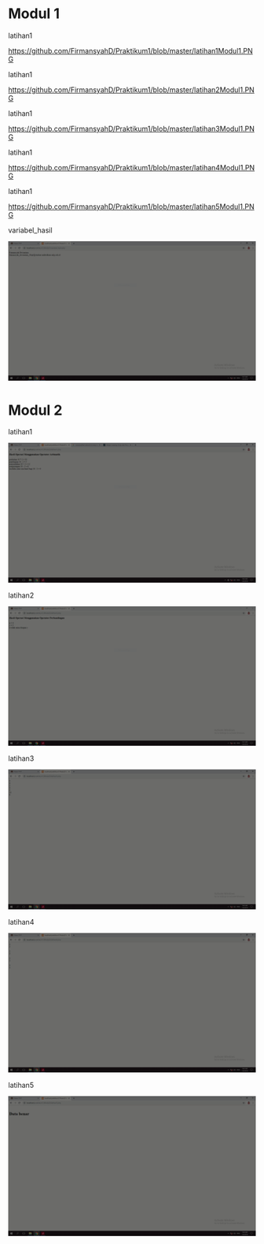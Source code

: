 # Modul 1

latihan1

https://github.com/FirmansyahD/Praktikum1/blob/master/latihan1Modul1.PNG

latihan1

https://github.com/FirmansyahD/Praktikum1/blob/master/latihan2Modul1.PNG

latihan1

https://github.com/FirmansyahD/Praktikum1/blob/master/latihan3Modul1.PNG

latihan1

https://github.com/FirmansyahD/Praktikum1/blob/master/latihan4Modul1.PNG

latihan1

https://github.com/FirmansyahD/Praktikum1/blob/master/latihan5Modul1.PNG

variabel_hasil

![alt text](https://github.com/FirmansyahD/Praktikum1/blob/master/variabel_hasil.PNG)

# Modul 2

latihan1

![alt text](https://github.com/FirmansyahD/Praktikum1/blob/master/latihan1.PNG)

latihan2

![alt text](https://github.com/FirmansyahD/Praktikum1/blob/master/latihan2.PNG)

latihan3

![alt text](https://github.com/FirmansyahD/Praktikum1/blob/master/latihan3.PNG)

latihan4

![alt text](https://github.com/FirmansyahD/Praktikum1/blob/master/latihan4.PNG)

latihan5

![alt text](https://github.com/FirmansyahD/Praktikum1/blob/master/latihan5.PNG)







